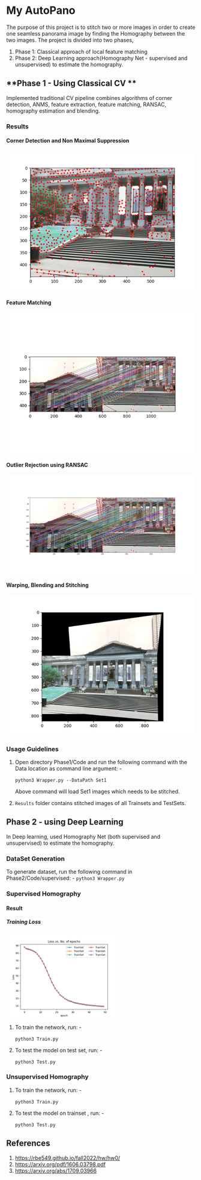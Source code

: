 # My AutoPano
The purpose of this project is to stitch two or more images in order to create one seamless panorama image by finding the Homography between the two images. 
The project is divided into two phases,
1. Phase 1: Classical approach of local feature matching
2. Phase 2: Deep Learning approach(Homography Net - supervised and unsupervised) to estimate the homography.

## **Phase 1 - Using Classical CV **
Implemented traditional CV pipeline combines algorithms of corner detection, ANMS, feature extraction,
feature matching, RANSAC, homography estimation and blending.

### Results

#### Corner Detection and Non Maximal Suppression
<img src="Phase1/Code/results/Set1/good_featue_to_track.png"  align="center" alt="Undistorted" width="500"/>

#### Feature Matching
<img src="Phase1/Code/results/Set1/Feature_matching.png"  align="center" alt="Undistorted" width="500"/>

#### Outlier Rejection using RANSAC
<img src="Phase1/Code/results/Set1/RAnsac.png"  align="center" alt="Undistorted" width="500"/>

#### Warping, Blending and Stitching
<img src="Phase1/Code/results/Set1/Set1.png"  align="center" alt="Undistorted" width="500"/>

### Usage Guidelines

1. Open directory Phase1/Code and run the following command with the Data location as command line argument: -

    ```
    python3 Wrapper.py --DataPath Set1
    ```

    Above command will load Set1 images which needs to be stitched.

2. `Results` folder contains stitched images of all Trainsets and TestSets.

## **Phase 2 - using Deep Learning**
In Deep learning, used Homography Net (both supervised and unsupervised) to estimate the homography.

### DataSet Generation
To generate dataset, run the following command in Phase2/Code/supervised: -
    ```
    python3 Wrapper.py
    ```

### Supervised Homography

#### Result

##### Training Loss
<img src="Phase2/Code/supervised/loss.png"  align="center" alt="Undistorted" width="300"/>

1. To train the network, run: -
    ```
    python3 Train.py
    ```

2. To test the model on test set, run: -
    ```
    python3 Test.py
    ```

### Unsupervised Homography

1. To train the network, run: -
    ```
    python3 Train.py
    ```

2. To test the model on trainset , run: -
    ```
    python3 Test.py
    ```

## References

1. https://rbe549.github.io/fall2022/hw/hw0/
2. https://arxiv.org/pdf/1606.03798.pdf
3. https://arxiv.org/abs/1709.03966
